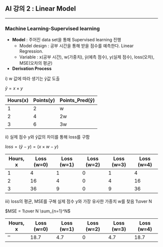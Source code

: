  ## **AI 강의 2 : Linear Model**
 ---
 ### Machine Learning-Supervised learning
 * **Model** : 주어진 data set을 통해 Supervised learning 진행
   + Model design : 공부 시간을 통해 받을 점수를 예측한다. Linear Regression. 
   + Variable : x(공부 시간), w(가중치), ŷ(예측 점수), y(실제 점수), loss(오차), MSE(오차의 평균)
 * **Derivation Process**

i) w 값에 따라 생기는 ŷ값 도출

$ŷ = x \times y$

   |Hours(x)|Points(y)|Points_Pred(ŷ)|
   |---|---|---|
   |1|2|w|
   |2|4|2w|
   |3|6|3w|

ii)  실제 점수 y와 ŷ값의 차이를 통해 loss를 구함 

$loss = (ŷ - y) = (x \times w - y)$

   |Hours, x|Loss (w=0)|Loss (w=1)|Loss (w=2)|Loss (w=3)|Loss (w=4)|
   |---|---|---|---|---|---|
   |1|4|1|0|1|4|
   |2|16|4|0|4|16|
   |3|36|9|0|9|36|

iii) loss의 평균, MSE를 구해 실제 점수 y와 가장 유사한 가중치 w를 찾음 1\over N
  
$MSE = 1\over N \sum_{n=1}^N$
  
|Hours, x|Loss (w=0)|Loss (w=1)|Loss (w=2)|Loss (w=3)|Loss (w=4)|
|---|---|---|---|---|---|
|''|18.7|4.7|0|4.7|18.7|
